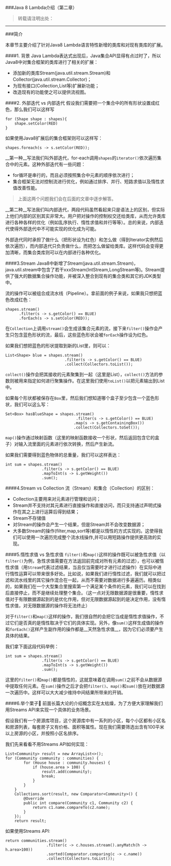 
###Java 8 Lambda介绍（第二章）
> 转载请注明出处：[]()

***

###简介

本章节主要介绍了针对Java8 Lambda语言特性新增的类库和对现有类库的扩展。


####1. 背景
Java Lambda表达式出现后，Java集合API显得有点过时了，所以Java8中对集合框架的类库进行了相关的扩展：

* 添加新的类库Stream(java.util.stream.Stream)和Collector(java.util.stream.Collector)；
* 为现有接口(Collection,List等)扩展新功能；
* 改造现有的功能使之可以提供流视图。


####2. 外部迭代 vs 内部迭代
假设我们需要把一个集合中的所有形状设置成红色，那么我们可以这样写

	for (Shape shape : shapes){
		shape.setColor(RED)
	}
	
如果使用Java8扩展后的集合框架则可以这样写：

	shapes.foreach(s -> s.setColor(RED));

__第一种__写法我们叫外部迭代，for-each调用`shapes`的`iterator()`依次遍历集合中的元素。这种外部迭代有一些问题：

* for循环是串行的，而且必须按照集合中元素的顺序依次进行；
* 集合框架无法对控制流进行优化，例如通过排序、并行、短路求值以及惰性求值改善性能。
> 上面这两个问题我们会在后面的文章中逐步解答。
	
__第二种__写法我们叫内部迭代，两段代码虽然看起来只是语法上的区别，但实际上他们内部的区别其实非常大。用户把对操作的控制权交还给类库，从而允许类库进行各种各样的优化（例如乱序执行、惰性求值和并行等等）。总的来说，内部迭代使得外部迭代中不可能实现的优化成为可能。

外部迭代同时承担了做什么（把形状设为红色）和怎么做（得到Iterator实例然后依次遍历），而内部迭代只负责做什么，而把怎么做留给类库。这样代码会变得更加清晰，而集合类库则可以在内部进行各种优化。


####3.Stream
Java8中新增了Stream(java.util.stream.Stream)，java.util.stream中包含了若干xxxStream(IntStream,LongStream等)。Stream提供了强大的数据集合操作功能，并被深入整合到现有的集合类和其它的JDK类型中。

流的操作可以被组合成流水线（Pipeline）。拿前面的例子来说，如果我只想把蓝色改成红色：

	shapes.stream()
      	  .filter(s -> s.getColor() == BLUE)
      	  .forEach(s -> s.setColor(RED));

在`Collection`上调用`stream()`会生成该集合元素的流，接下来`filter()`操作会产生只包含蓝色形状的流，最后，这些蓝色形状会被`forEach`操作设为红色。

如果我们想把蓝色的形状提取到新的List里，则可以：

	List<Shape> blue = shapes.stream()
							  .filter(s -> s.getColor() == BLUE)
							  .collect(Collectors.toList());

`collect()`操作会把其接收的元素聚集到一起（这里是List），`collect()`方法的参数则被用来指定如何进行聚集操作。在这里我们使用`toList()`以把元素输出到List中。

如果每个形状都被保存在`Box`里，然后我们想知道哪个盒子至少包含一个蓝色形状，我们可以这么写：

	Set<Box> hasBlueShape = shapes.stream()
								   .filter(s -> s.getColor() == BLUE)
                                  .map(s -> s.getContainingBox())
                                  .collect(Collectors.toSet());
                                  
`map()`操作通过映射函数（这里的映射函数接收一个形状，然后返回包含它的盒子）对输入流里面的元素进行依次转换，然后产生新流。

如果我们需要得到蓝色物体的总重量，我们可以这样表达：

	int sum = shapes.stream()
                    .filter(s -> s.getColor() == BLUE)
                    .mapToInt(s -> s.getWeight())
                    .sum();
               

####4.Stream vs Collection
流（Stream）和集合（Collection）的区别：

* Collection主要用来对元素进行管理和访问；
* Stream并不支持对其元素进行直接操作和直接访问，而只支持通过声明式操作在其之上进行运算后得到结果；
* Stream不存储值
* 对Stream的操作会产生一个结果，但是Stream并不会改变数据源；
* 大多数Stream的操作(filter,map,sort等)都是以惰性的方式实现的。这使得我们可以使用一次遍历完成整个流水线操作,并可以用短路操作提供更高效的实现。

####5.惰性求值 vs 急性求值
`filter()`和`map()`这样的操作既可以被急性求值（以`filter()`为例，急性求值需要在方法返回前完成对所有元素的过滤），也可以被惰性求值（用`Stream`代表过滤结果，当且仅当需要时才进行过滤操作）在实际中进行惰性运算可以带来很多好处。比如说，如果我们进行惰性过滤，我们就可以把过滤和流水线里的其它操作混合在一起，从而不需要对数据进行多遍遍历。相类似的，如果我们在一个大型集合里搜索第一个满足某个条件的元素，我们可以在找到后直接停止，而不是继续处理整个集合。（这一点对无限数据源是很重要，惰性求值对于有限数据源起到的是优化作用，但对无限数据源起到的是决定作用，没有惰性求值，对无限数据源的操作将无法终止）

对于`filter()`和`map()`这样的操作，我们很自然的会把它当成是惰性求值操作，不过它们是否真的是惰性取决于它们的具体实现。另外，像`sum()`这样生成值的操作和`forEach()`这样产生副作用的操作都是__天然急性求值__，因为它们必须要产生具体的结果。

我们拿下面这段代码举例：

	int sum = shapes.stream()
                    .filter(s -> s.getColor() == BLUE)
                    .mapToInt(s -> s.getWeight())
                    .sum();
                    
这里的`filter()`和`map()`都是惰性的，这就意味着在调用`sum()`之前不会从数据源中提取任何元素。在`sum()`操作之后才会把`filter()`、`map()`和`sum()`放在对数据源一次遍历中。这样可以大大减少维持中间结果所带来的开销。

<!--####6.流水线(Pipeline)的并行操作
流水线可以是串行的也可以是并行的，串行和并行是流的属性。默认情况下数据源返回的都是串行流，但是我们可以通过`parallel()`将串行流转换为并行流,就像下面这样：

	int sum = shapes.parallelStream()
                .filter(s -> s.getColor = BLUE)
                .mapToInt(s -> s.getWeight())
                .sum();
那么，串行流和并行流有什么区别呢？

流的数据源可能是一个可变集合，如果当我们在遍历流时数据源被改变了，那么就会产生干扰。所以在进行流操作的时候，数据源应该保持不变。如果在单线程模型下，我们只需要保证lambda表达式不修改流的数据源就OK了；但如果是多线程环境，lambda在执行时可能会同时运行在多个线程上-->


####6.举个栗子🌰
前面长篇大论的介绍概念实在太枯燥，为了方便大家理解我们用Streams API来实现一个具体的业务场景。

假设我们有一个房源库项目，这个房源库中有一系列的小区，每个小区都有小区名和房源列表，每套房子又有价格、面积等属性。现在我们需要筛选出含有100平米以上房源的小区，并按照小区名排序。

我们先来看看不用Streams API如何实现：

	List<Community> result = new ArrayList<>();
    for (Community community : communities) {
            for (House house : community.houses) {
                if (house.area > 100) {
                    result.add(community);
                    break;
                }
            }
        }
        Collections.sort(result, new Comparator<Community>() {
            @Override
            public int compare(Community c1, Community c2) {
                return c1.name.compareTo(c2.name);
            }
        });
        return result;
        
        
        
如果使用Streams API:

	return communities.stream()
	                  .filter(c -> c.houses.stream().anyMatch(h -> h.area>100))
                      .sorted(Comparator.comparing(c -> c.name))
                      .collect(Collectors.toList());


